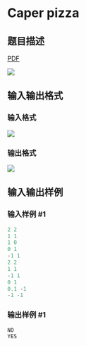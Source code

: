 # Caper pizza

## 题目描述

[problemUrl]: https://uva.onlinejudge.org/index.php?option=com_onlinejudge&Itemid=8&category=117&page=show_problem&problem=2751

[PDF](https://uva.onlinejudge.org/external/117/p11704.pdf)

![](https://cdn.luogu.com.cn/upload/vjudge_pic/UVA11704/100e5189a798eb0a20ed56a42dcc6221600aa60d.png)

## 输入输出格式

### 输入格式

![](https://cdn.luogu.com.cn/upload/vjudge_pic/UVA11704/0f500e24c4bf705ebac50052490cb3186f56709e.png)

### 输出格式

![](https://cdn.luogu.com.cn/upload/vjudge_pic/UVA11704/d58895c9aba25d5f5f65e6471cd28c77bee39fab.png)

## 输入输出样例

### 输入样例 #1

```cpp
2 2
1 1
1 0
0 1
-1 1
2 2
1 1
-1 1
0 1
0.1 -1
-1 -1
```


### 输出样例 #1

```cpp
NO
YES
```


